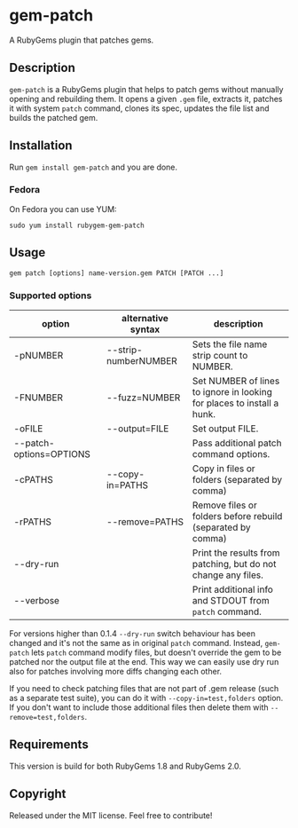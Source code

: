# gem-patch

A RubyGems plugin that patches gems.

## Description

`gem-patch` is a RubyGems plugin that helps to patch gems without manually opening and rebuilding them. It opens a given `.gem` file, extracts it, patches it with system `patch` command, clones its spec, updates the file list and builds the patched gem.

## Installation

Run `gem install gem-patch` and you are done.

### Fedora

On Fedora you can use YUM:

`sudo yum install rubygem-gem-patch`

## Usage

`gem patch [options] name-version.gem PATCH [PATCH ...]`

### Supported options

| option | alternative syntax | description |
| ------ | ------ | ------ |
| -pNUMBER | --strip-numberNUMBER | Sets the file name strip count to NUMBER. |
| -FNUMBER | --fuzz=NUMBER | Set NUMBER of lines to ignore in looking for places to install a hunk. |
| -oFILE | --output=FILE | Set output FILE. |
| --patch-options=OPTIONS || Pass additional patch command options. |
| -cPATHS | --copy-in=PATHS | Copy in files or folders (separated by comma) |
| -rPATHS | --remove=PATHS | Remove files or folders before rebuild (separated by comma) |
| --dry-run | | Print the results from patching, but do not change any files. |
| --verbose | | Print additional info and STDOUT from `patch` command. |

For versions higher than 0.1.4 `--dry-run` switch behaviour has been changed and it's not the same as in original `patch` command. Instead, `gem-patch` lets `patch` command modify files, but doesn't override the gem to be patched nor the output file at the end. This way we can easily use dry run also for patches involving more diffs changing each other.

If you need to check patching files that are not part of .gem release (such as a separate test suite), you can do it with `--copy-in=test,folders` option. If you don't want to include those additional files then delete them with `--remove=test,folders`.

## Requirements

This version is build for both RubyGems 1.8  and RubyGems 2.0.

## Copyright

Released under the MIT license. Feel free to contribute!
